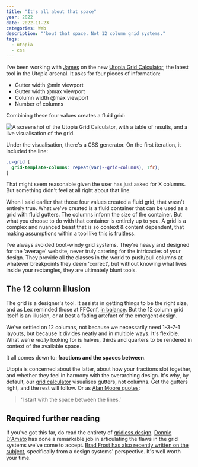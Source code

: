 ```yaml
---
title: "It's all about that space"
year: 2022
date: 2022-11-23
categories: Web
description: "'bout that space. Not 12 column grid systems."
tags:
  - utopia
  - css
---
```


I've been working with [James](https://www.hustlersquad.net/) on the new [Utopia Grid Calculator](https://utopia.fyi/grid/calculator/), the latest tool in the Utopia arsenal. It asks for four pieces of information:

- Gutter width @min viewport
- Gutter width @max viewport
- Column width @max viewport
- Number of columns

Combining these four values creates a fluid grid:

![A screenshot of the Utopia Grid Calculator, with a table of results, and a live visualisation of the grid.](/images/blog/utopia-grid-calculator.jpg)

Under the visualisation, there's a CSS generator. On the first iteration, it included the line:

```css
.u-grid {
  grid-template-columns: repeat(var(--grid-columns), 1fr);
}
```

That might seem reasonable given the user has just asked for X columns. But something didn't feel at all right about that line.

When I said earlier that those four values created a fluid grid, that wasn't entirely true. What we've created is a fluid container that can be used as a grid with fluid gutters. The columns inform the size of the container. But what you choose to do with that container is entirely up to you. A grid is a complex and nuanced beast that is so context & content dependent, that making assumptions within a tool like this is fruitless.

I've always avoided boot-windy grid systems. They're heavy and designed for the 'average' website, never truly catering for the intricacies of your design. They provide all the classes in the world to push/pull columns at whatever breakpoints they deem 'correct', but without knowing what lives inside your rectangles, they are ultimately blunt tools.

## The 12 column illusion

The grid is a designer's tool. It assists in getting things to be the right size, and as Lex reminded those at FFConf, [in balance](https://noti.st/loftio/wDxO6z/design-for-developers#sagiuf4). But the 12&nbsp;column grid itself is an illusion, or at best a fading artefact of the emergent design.

We've settled on 12&nbsp;columns, not because we necessarily need <span style="white-space: nowrap;">1-3-7-1</span> layouts, but because it divides neatly and in multiple ways. It's flexible. What we're _really_ looking for is halves, thirds and quarters to be rendered in context of the available space.

It all comes down to: **fractions and the spaces between**.

Utopia is concerned about the latter, about how your fractions slot together, and whether they feel in harmony with the overarching design. It's why, by default, our [grid calculator](https://utopia.fyi/grid/calculator/) visualises gutters, not columns. Get the gutters right, and the rest will follow. Or as [Alan&nbsp;Moore quotes](https://medium.com/@alansmlxl/the-space-between-the-lines-6ed1a78059a8):

> ‘I start with the space between the lines.’

## Required further reading

If you've got this far, do read the entirety of [gridless.design](https://gridless.design/). [Donnie D'Amato](https://twitter.com/donniedamato) has done a remarkable job in articulating the flaws in the grid systems we've come to accept. [Brad Frost has also recently written on the subject](https://bradfrost.com/blog/post/layout-grid-in-design-systems/), specifically from a design systems' perspective. It's well worth your time.
